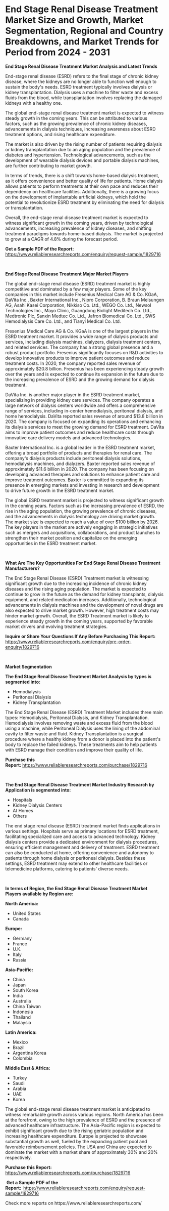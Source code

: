 <p><h1>End Stage Renal Disease Treatment Market Size and Growth, Market Segmentation, Regional and Country Breakdowns, and Market Trends for Period from 2024 -  2031</h1></p><p><strong>End Stage Renal Disease Treatment Market Analysis and Latest Trends</strong></p>
<p><p>End-stage renal disease (ESRD) refers to the final stage of chronic kidney disease, where the kidneys are no longer able to function well enough to sustain the body's needs. ESRD treatment typically involves dialysis or kidney transplantation. Dialysis uses a machine to filter waste and excess fluids from the blood, while transplantation involves replacing the damaged kidneys with a healthy one.</p><p>The global end-stage renal disease treatment market is expected to witness steady growth in the coming years. This can be attributed to various factors, such as the growing prevalence of chronic kidney diseases, advancements in dialysis techniques, increasing awareness about ESRD treatment options, and rising healthcare expenditure.</p><p>The market is also driven by the rising number of patients requiring dialysis or kidney transplantation due to an aging population and the prevalence of diabetes and hypertension. Technological advancements, such as the development of wearable dialysis devices and portable dialysis machines, are further contributing to market growth.</p><p>In terms of trends, there is a shift towards home-based dialysis treatment, as it offers convenience and better quality of life for patients. Home dialysis allows patients to perform treatments at their own pace and reduces their dependency on healthcare facilities. Additionally, there is a growing focus on the development of implantable artificial kidneys, which hold the potential to revolutionize ESRD treatment by eliminating the need for dialysis or transplantation.</p><p>Overall, the end-stage renal disease treatment market is expected to witness significant growth in the coming years, driven by technological advancements, increasing prevalence of kidney diseases, and shifting treatment paradigms towards home-based dialysis. The market is projected to grow at a CAGR of 4.8% during the forecast period.</p></p>
<p><strong>Get a Sample PDF of the Report:&nbsp;</strong> <a href="https://www.reliableresearchreports.com/enquiry/request-sample/1829716">https://www.reliableresearchreports.com/enquiry/request-sample/1829716</a></p>
<p>&nbsp;</p>
<p><strong>End Stage Renal Disease Treatment Major Market Players</strong></p>
<p><p>The global end-stage renal disease (ESRD) treatment market is highly competitive and dominated by a few major players. Some of the key companies in this market include Fresenius Medical Care AG & Co. KGaA, DaVita Inc., Baxter International Inc., Nipro Corporation, B. Braun Melsungen AG, Asahi Kasei Corporation, Nikkiso Co. Ltd., WEGO Co. Ltd., Newsol Technologies Inc., Mayo Clinic, Guangdong Biolight Meditech Co. Ltd., Medtronic Plc, Sanxin Medtec Co. Ltd., Jafron Biomedical Co. Ltd., SWS Hemodialysis Care Co. Ltd., and Tianyi Medical Co. Ltd.</p><p>Fresenius Medical Care AG & Co. KGaA is one of the largest players in the ESRD treatment market. It provides a wide range of dialysis products and services, including dialysis machines, dialyzers, dialysis treatment centers, and related services. The company has a strong global presence and a robust product portfolio. Fresenius significantly focuses on R&D activities to develop innovative products to improve patient outcomes and reduce treatment costs. In 2020, the company reported sales revenue of approximately $20.8 billion. Fresenius has been experiencing steady growth over the years and is expected to continue its expansion in the future due to the increasing prevalence of ESRD and the growing demand for dialysis treatment.</p><p>DaVita Inc. is another major player in the ESRD treatment market, specializing in providing kidney care services. The company operates a large network of dialysis centers worldwide and offers a comprehensive range of services, including in-center hemodialysis, peritoneal dialysis, and home hemodialysis. DaVita reported sales revenue of around $13.8 billion in 2020. The company is focused on expanding its operations and enhancing its dialysis services to meet the growing demand for ESRD treatment. DaVita aims to improve patient outcomes and reduce healthcare costs through innovative care delivery models and advanced technologies.</p><p>Baxter International Inc. is a global leader in the ESRD treatment market, offering a broad portfolio of products and therapies for renal care. The company's dialysis products include peritoneal dialysis solutions, hemodialysis machines, and dialyzers. Baxter reported sales revenue of approximately $11.6 billion in 2020. The company has been focusing on developing advanced therapies and solutions to enhance patient care and improve treatment outcomes. Baxter is committed to expanding its presence in emerging markets and investing in research and development to drive future growth in the ESRD treatment market.</p><p>The global ESRD treatment market is projected to witness significant growth in the coming years. Factors such as the increasing prevalence of ESRD, the rise in the aging population, the growing prevalence of chronic diseases, and the advancements in dialysis technology are driving market growth. The market size is expected to reach a value of over $100 billion by 2026. The key players in the market are actively engaging in strategic initiatives such as mergers and acquisitions, collaborations, and product launches to strengthen their market position and capitalize on the emerging opportunities in the ESRD treatment market.</p></p>
<p>&nbsp;</p>
<p><strong>What Are The Key Opportunities For End Stage Renal Disease Treatment Manufacturers?</strong></p>
<p><p>The End Stage Renal Disease (ESRD) Treatment market is witnessing significant growth due to the increasing incidence of chronic kidney diseases and the rising aging population. The market is expected to continue to grow in the future as the demand for kidney transplants, dialysis equipment, and related medication increases. Additionally, technological advancements in dialysis machines and the development of novel drugs are also expected to drive market growth. However, high treatment costs may hinder market growth. Overall, the ESRD Treatment market is likely to experience steady growth in the coming years, supported by favorable market drivers and evolving treatment strategies.</p></p>
<p><strong>Inquire or Share Your Questions If Any Before Purchasing This Report:</strong> <a href="https://www.reliableresearchreports.com/enquiry/pre-order-enquiry/1829716">https://www.reliableresearchreports.com/enquiry/pre-order-enquiry/1829716</a></p>
<p>&nbsp;</p>
<p><strong>Market Segmentation</strong></p>
<p><strong>The End Stage Renal Disease Treatment Market Analysis by types is segmented into:</strong></p>
<p><ul><li>Hemodialysis</li><li>Peritoneal Dialysis</li><li>Kidney Transplantation</li></ul></p>
<p><p>The End Stage Renal Disease (ESRD) Treatment Market includes three main types: Hemodialysis, Peritoneal Dialysis, and Kidney Transplantation. Hemodialysis involves removing waste and excess fluid from the blood using a machine, while Peritoneal Dialysis uses the lining of the abdominal cavity to filter waste and fluid. Kidney Transplantation is a surgical procedure where a healthy kidney from a donor is placed into the patient's body to replace the failed kidneys. These treatments aim to help patients with ESRD manage their condition and improve their quality of life.</p></p>
<p><strong>Purchase this Report:&nbsp;</strong><a href="https://www.reliableresearchreports.com/purchase/1829716">https://www.reliableresearchreports.com/purchase/1829716</a></p>
<p>&nbsp;</p>
<p><strong>The End Stage Renal Disease Treatment Market Industry Research by Application is segmented into:</strong></p>
<p><ul><li>Hospitals</li><li>Kidney Dialysis Centers</li><li>At Homes</li><li>Others</li></ul></p>
<p><p>The end stage renal disease (ESRD) treatment market finds applications in various settings. Hospitals serve as primary locations for ESRD treatment, facilitating specialized care and access to advanced technology. Kidney dialysis centers provide a dedicated environment for dialysis procedures, ensuring efficient management and delivery of treatment. ESRD treatment can also be conducted at home, offering convenience and autonomy to patients through home dialysis or peritoneal dialysis. Besides these settings, ESRD treatment may extend to other healthcare facilities or telemedicine platforms, catering to patients' diverse needs.</p></p>
<p>&nbsp;</p>
<p><strong>In terms of Region, the End Stage Renal Disease Treatment Market Players available by Region are:</strong></p>
<p>
    <p> <strong> North America: </strong>
        <ul>
            <li>United States</li>
            <li>Canada</li>
        </ul>
        </p> 
    <p> <strong> Europe: </strong>
        <ul>
            <li>Germany</li>
            <li>France</li>
            <li>U.K.</li>
            <li>Italy</li>
            <li>Russia</li>
        </ul>
        </p> 
    <p> <strong> Asia-Pacific: </strong>
        <ul>
            <li>China</li>
            <li>Japan</li>
            <li>South Korea</li>
            <li>India</li>
            <li>Australia</li>
            <li>China Taiwan</li>
            <li>Indonesia</li>
            <li>Thailand</li>
            <li>Malaysia</li>
        </ul>
        </p> 
    <p> <strong> Latin America: </strong>
        <ul>
            <li>Mexico</li>
            <li>Brazil</li>
            <li>Argentina Korea</li>
            <li>Colombia</li>
        </ul>
        </p> 
    <p> <strong> Middle East & Africa: </strong>
        <ul>
            <li>Turkey</li>
            <li>Saudi</li>
            <li>Arabia</li>
            <li>UAE</li>
            <li>Korea</li>
        </ul>
    </p>
    </p>
<p><p>The global end-stage renal disease treatment market is anticipated to witness remarkable growth across various regions. North America has been at the forefront, owing to the high prevalence of ESRD and the presence of advanced healthcare infrastructure. The Asia-Pacific region is expected to exhibit significant growth due to the rising geriatric population and increasing healthcare expenditure. Europe is projected to showcase substantial growth as well, fueled by the expanding patient pool and favorable reimbursement policies. The USA and China are expected to dominate the market with a market share of approximately 30% and 20% respectively.</p></p>
<p><strong>Purchase this Report: </strong><a href="https://www.reliableresearchreports.com/purchase/1829716">https://www.reliableresearchreports.com/purchase/1829716</a></p>
<p>&nbsp;<strong>Get a Sample PDF of the Report:&nbsp;&nbsp;</strong><a href="https://www.reliableresearchreports.com/enquiry/request-sample/1829716">https://www.reliableresearchreports.com/enquiry/request-sample/1829716</a></p>
<p><strong></strong></p>
<p>Check more reports on https://www.reliableresearchreports.com/</p>